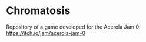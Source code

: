 # Chromatosis
Repository of a game developed for the Acerola Jam 0: https://itch.io/jam/acerola-jam-0
